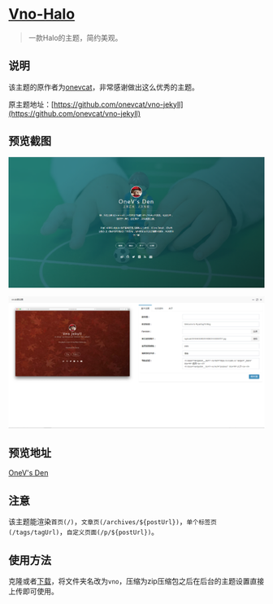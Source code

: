 <h1><a href="#" target="_blank">Vno-Halo</a></h1>

> 一款Halo的主题，简约美观。

## 说明

该主题的原作者为[onevcat](https://github.com/onevcat)，非常感谢做出这么优秀的主题。

原主题地址：[https://github.com/onevcat/vno-jekyll](https://github.com/onevcat/vno-jekyll)

## 预览截图

![](screenshots/index.png)

![](screenshots/option.png)

## 预览地址

[OneV's Den](https://onevcat.com/)

## 注意

该主题能渲染`首页(/)`，`文章页(/archives/${postUrl})`，`单个标签页(/tags/tagUrl)`，`自定义页面(/p/${postUrl})`。

## 使用方法

克隆或者[下载](https://github.com/halo-dev/vno-halo/releases)，将文件夹名改为`vno`，压缩为zip压缩包之后在后台的主题设置直接上传即可使用。

